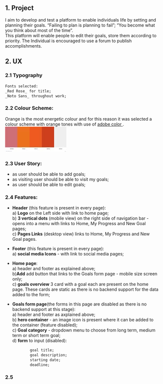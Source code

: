 ## 1. Project

  I aim to develop and test a platform to enable individuals life by setting and planning their goals. “Failing to plan is planning to fail”; “You become what you think about most of the time”.  
  This platform will enable people to edit their goals, store them according to priority. The Individual is encouraged to use a forum to publish accomplishments.


## 2. UX

### 2.1 __Typography__

    Fonts selected:  
    _Red Rose_ for title;  
    _Noto Sans_ throughout work;

### 2.2 __Colour Scheme__: 
Orange is the most energetic colour and for this reason it was selected a colour scheme with orange tones with use of [ adobe color ](color.adobe.com).  
![alt text](assets/images/colour-scheme.jpeg "generated colour scheme") 


### 2.3 __User Story__:
  * as user should be able to add goals;
  * as visiting user should be able to visit my goals;
  * as user should be able to edit goals; 


### 2.4 __Features__:
  * __Header__ (this feature is present in every page):  
    a) __Logo__ on the Left side with link to home page;  
    b) __3 vertical dots__ (mobile view) on the right side of navigation bar - opens into a menu with links to Home, My Progress and New Goal pages;  
    c) __Pages Links__ (desktop view) links to Home, My Progress and New Goal pages.

  * __Footer__ (this feature is present in every page):  
    a) __social media Icons__ - with link to social media pages;

  * __Home page__:   
    a) header and footer as explained above;  
    b)__Add__ add button that links to the Goals form page - mobile size screen only;  
    c) __goals overview__ 3 card with a goal each are present on the home page. These cards are static as there is no backend support for the data added to the form;   

  * __Goals form page__(the forms in this page are disabled as there is no backend support at this stage):  
    a) header and footer as axplained above;  
    b) __hero container__ - an image icon is present where it can be added to the container (feature disabled);  
    c) __Goal category__ - dropdown menu to choose from long term, medium term or short term goal;  
    d) __form__ to input (disabled):  

                goal title;  
                goal description;  
                starting date;  
                deadline;

### 2.5